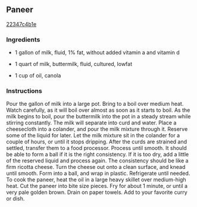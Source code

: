 ## Paneer

[22347c4b1e](http://allrecipes.com/recipe/paneer/)

### Ingredients

 - 1 gallon of milk, fluid, 1% fat, without added vitamin a and vitamin d

 - 1 quart of milk, buttermilk, fluid, cultured, lowfat

 - 1 cup of oil, canola

### Instructions

Pour the gallon of milk into a large pot. Bring to a boil over medium heat. Watch carefully, as it will boil over almost as soon as it starts to boil. As the milk begins to boil, pour the buttermilk into the pot in a steady stream while stirring constantly. The milk will separate into curd and water. Place a cheesecloth into a colander, and pour the milk mixture through it. Reserve some of the liquid for later. Let the milk mixture sit in the colander for a couple of hours, or until it stops dripping. After the curds are strained and settled, transfer them to a food processor. Process until smooth. It should be able to form a ball if it is the right consistency. If it is too dry, add a little of the reserved liquid and process again. The consistency should be like a firm ricotta cheese. Turn the cheese out onto a clean surface, and knead until smooth. Form into a ball, and wrap in plastic. Refrigerate until needed. To cook the paneer, heat the oil in a large heavy skillet over medium-high heat. Cut the paneer into bite size pieces. Fry for about 1 minute, or until a very pale golden brown. Drain on paper towels. Add to your favorite curry or dish.